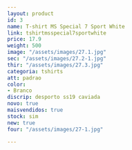 ```yaml
---
layout: product
id: 3
name: T-shirt MS Special 7 Sport White
link: tshirtmsspecial7sportwhite
price: 17.9
weight: 500
image: "/assets/images/27.1.jpg"
sec: "/assets/images/27.2-1.jpg"
thir: "/assets/images/27.3.jpg"
categoria: tshirts
att: padrao
color:
- Branco
discrip: desporto ss19 caviada
novo: true
maisvendidos: true
stock: sim
new: true
four: "/assets/images/27-1.jpg"

---
```


